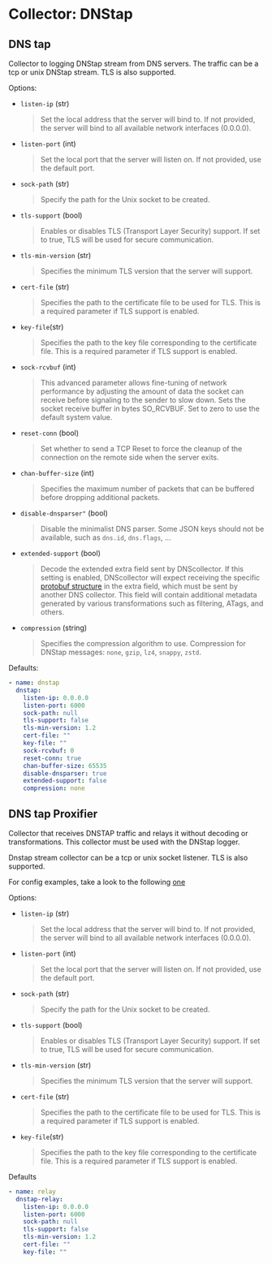 # Collector: DNStap

## DNS tap

Collector to logging DNStap stream from DNS servers.
The traffic can be a tcp or unix DNStap stream. TLS is also supported.

Options:

- `listen-ip` (str)
  > Set the local address that the server will bind to. If not provided, the server will bind to all available network interfaces (0.0.0.0).
- `listen-port` (int)
  > Set the local port that the server will listen on. If not provided, use the default port.
- `sock-path` (str)
  > Specify the path for the Unix socket to be created.
- `tls-support` (bool)
  > Enables or disables TLS (Transport Layer Security) support. If set to true, TLS will be used for secure communication.
- `tls-min-version` (str)
  > Specifies the minimum TLS version that the server will support.
- `cert-file` (str)
  > Specifies the path to the certificate file to be used for TLS. This is a required parameter if TLS support is enabled.
- `key-file`(str)
  > Specifies the path to the key file corresponding to the certificate file. This is a required parameter if TLS support is enabled.
- `sock-rcvbuf` (int)
  > This advanced parameter allows fine-tuning of network performance by adjusting the amount of data the socket can receive before signaling to the sender to slow down. Sets the socket receive buffer in bytes SO_RCVBUF.
  > Set to zero to use the default system value.
- `reset-conn` (bool)
  > Set whether to send a TCP Reset to force the cleanup of the connection on the remote side when the server exits.
- `chan-buffer-size` (int)
  > Specifies the maximum number of packets that can be buffered before dropping additional packets.
- `disable-dnsparser"` (bool)
  > Disable the minimalist DNS parser. Some JSON keys should not be available, such as `dns.id`, `dns.flags`, ...
- `extended-support` (bool)
  > Decode the extended extra field sent by DNScollector. If this setting is enabled, DNScollector will expect receiving the specific [protobuf structure](./../../dnsutils/extended_dnstap.proto) in the extra field, which must be sent by another DNS collector.
  > This field will contain additional metadata generated by various transformations such as filtering, ATags, and others.
- `compression` (string)
  > Specifies the compression algorithm to use.  Compression for DNStap messages: `none`, `gzip`, `lz4`, `snappy`, `zstd`.

Defaults:

```yaml
- name: dnstap
  dnstap:
    listen-ip: 0.0.0.0
    listen-port: 6000
    sock-path: null
    tls-support: false
    tls-min-version: 1.2
    cert-file: ""
    key-file: ""
    sock-rcvbuf: 0
    reset-conn: true
    chan-buffer-size: 65535
    disable-dnsparser: true
    extended-support: false
    compression: none
```

## DNS tap Proxifier

Collector that receives DNSTAP traffic and relays it without decoding or transformations.
This collector must be used with the DNStap logger.

Dnstap stream collector can be a tcp or unix socket listener. TLS is also supported.

For config examples, take a look to the following [one](../_examples/use-case-12.yml)

Options:

- `listen-ip` (str)
  > Set the local address that the server will bind to. If not provided, the server will bind to all available network interfaces (0.0.0.0).
- `listen-port` (int)
  > Set the local port that the server will listen on. If not provided, use the default port.
- `sock-path` (str)
  > Specify the path for the Unix socket to be created.
- `tls-support` (bool)
  > Enables or disables TLS (Transport Layer Security) support. If set to true, TLS will be used for secure communication.
- `tls-min-version` (str)
  > Specifies the minimum TLS version that the server will support.
- `cert-file` (str)
  > Specifies the path to the certificate file to be used for TLS. This is a required parameter if TLS support is enabled.
- `key-file`(str)
  > Specifies the path to the key file corresponding to the certificate file. This is a required parameter if TLS support is enabled.

Defaults

```yaml
- name: relay
  dnstap-relay:
    listen-ip: 0.0.0.0
    listen-port: 6000
    sock-path: null
    tls-support: false
    tls-min-version: 1.2
    cert-file: ""
    key-file: ""
```
